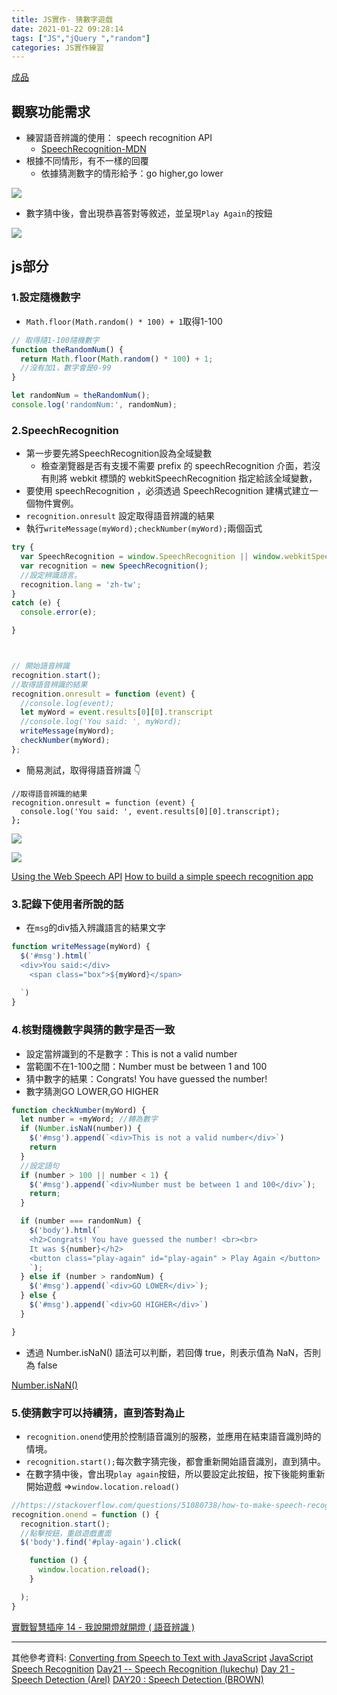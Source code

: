 ```yaml
---
title: JS實作- 猜數字遊戲
date: 2021-01-22 09:28:14
tags: ["JS","jQuery ","random"]
categories: JS實作練習
---
```

[成品](https://eva813.github.io/Eva_portfolio/guessNumber/guessNumber.html)
## 觀察功能需求
* 練習語音辨識的使用： speech recognition API
    * [SpeechRecognition-MDN](https://developer.mozilla.org/en-US/docs/Web/API/SpeechRecognition)
* 根據不同情形，有不一樣的回覆
    * 依據猜測數字的情形給予：go higher,go lower

![](https://i.imgur.com/IjVZV5d.png)

* 數字猜中後，會出現恭喜答對等敘述，並呈現`Play Again`的按鈕

![](https://i.imgur.com/MhtrTrR.png)

## js部分

### 1.設定隨機數字
* `Math.floor(Math.random() * 100) + 1`取得1-100

```javascript
// 取得隨1-100隨機數字
function theRandomNum() {
  return Math.floor(Math.random() * 100) + 1;
  //沒有加1，數字會是0-99
}

let randomNum = theRandomNum();
console.log('randomNum:', randomNum);
```

### 2.SpeechRecognition

* 第一步要先將SpeechRecognition設為全域變數
    * 檢查瀏覽器是否有支援不需要 prefix 的 speechRecognition 介面，若沒有則將 webkit 標頭的 webkitSpeechRecognition 指定給該全域變數，
* 要使用 speechRecognition ，必須透過 SpeechRecognition 建構式建立一個物件實例。
* `recognition.onresult` 設定取得語音辨識的結果
* 執行`writeMessage(myWord);checkNumber(myWord);`兩個函式
```javascript
try {
  var SpeechRecognition = window.SpeechRecognition || window.webkitSpeechRecognition;
  var recognition = new SpeechRecognition();
  //設定辨識語言。
  recognition.lang = 'zh-tw';
}
catch (e) {
  console.error(e);

}



// 開始語音辨識
recognition.start();
//取得語音辨識的結果
recognition.onresult = function (event) {
  //console.log(event);
  let myWord = event.results[0][0].transcript
  //console.log('You said: ', myWord);
  writeMessage(myWord);
  checkNumber(myWord);
};

```
* 簡易測試，取得得語音辨識 :point_down: 
```javascript=
//取得語音辨識的結果
recognition.onresult = function (event) {
  console.log('You said: ', event.results[0][0].transcript);
};
```
![](https://i.imgur.com/QLWaJB0.png)


![](https://i.imgur.com/FfF5Aqv.png)



[Using the Web Speech API](https://developer.mozilla.org/en-US/docs/Web/API/Web_Speech_API/Using_the_Web_Speech_API)
[How to build a simple speech recognition app](https://www.freecodecamp.org/news/how-to-build-a-simple-speech-recognition-app-a65860da6108/)

### 3.記錄下使用者所說的話
* 在`msg`的div插入辨識語言的結果文字
```javascript
function writeMessage(myWord) {
  $('#msg').html(`
  <div>You said:</div>
    <span class="box">${myWord}</span>
    
  `)
}
```
### 4.核對隨機數字與猜的數字是否一致
* 設定當辨識到的不是數字：This is not a valid number
* 當範圍不在1-100之間：Number must be between 1 and 100
* 猜中數字的結果：Congrats! You have guessed the number!
* 數字猜測GO LOWER,GO HIGHER
```javascript
function checkNumber(myWord) {
  let number = +myWord; //轉為數字
  if (Number.isNaN(number)) {
    $('#msg').append(`<div>This is not a valid number</div>`)
    return
  }
  //設定語句
  if (number > 100 || number < 1) {
    $('#msg').append(`<div>Number must be between 1 and 100</div>`);
    return;
  }

  if (number === randomNum) {
    $('body').html(`
    <h2>Congrats! You have guessed the number! <br><br> 
    It was ${number}</h2>
    <button class="play-again" id="play-again" > Play Again </button>
    `);
  } else if (number > randomNum) {
    $('#msg').append(`<div>GO LOWER</div>`);
  } else {
    $('#msg').append(`<div>GO HIGHER</div>`)
  }

}
```


* 透過 Number.isNaN() 語法可以判斷，若回傳 true，則表示值為 NaN，否則為 false

[Number.isNaN()](https://developer.mozilla.org/zh-TW/docs/Web/JavaScript/Reference/Global_Objects/Number/isNaN)

### 5.使猜數字可以持續猜，直到答對為止
* `recognition.onend`使用於控制語音識別的服務，並應用在結束語音識別時的情境。
* `recognition.start();`每次數字猜完後，都會重新開始語音識別，直到猜中。
* 在數字猜中後，會出現`play again`按鈕，所以要設定此按鈕，按下後能夠重新開始遊戲 =>`window.location.reload()`

```javascript
//https://stackoverflow.com/questions/51080738/how-to-make-speech-recognition-continous-for-a-fix-time-period
recognition.onend = function () {
  recognition.start();
  //點擊按鈕，重啟遊戲畫面
  $('body').find('#play-again').click(

    function () {
      window.location.reload();
    }

  );
}
```
[實戰智慧插座 14 - 我說開燈就開燈 ( 語音辨識 )](https://ithelp.ithome.com.tw/articles/10187827)

---

其他參考資料:
[Converting from Speech to Text with JavaScript](https://tutorialzine.com/2017/08/converting-from-speech-to-text-with-javascript)
[JavaScript Speech Recognition](https://davidwalsh.name/speech-recognition)
[Day21 -- Speech Recognition (lukechu)](https://ithelp.ithome.com.tw/articles/10248999)
[Day 21 - Speech Detection (Arel)](https://ithelp.ithome.com.tw/articles/10196577)
[DAY20 : Speech Detection (BROWN)](https://ithelp.ithome.com.tw/articles/10224891?sc=rss.qu)
